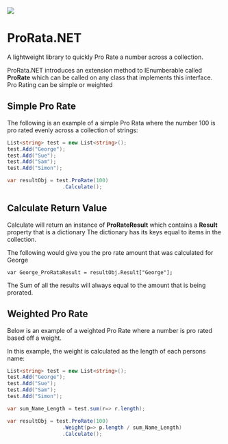 <img src="https://ci.appveyor.com/api/projects/status/6ykjs2ttkx8s80yf?svg=true" />

# ProRata.NET

A lightweight library to quickly Pro Rate a number across a collection.

ProRata.NET introduces an extension method to IEnumberable<T> called **ProRate** which can be called on any class that implements this interface. Pro Rating can be simple or weighted

## Simple Pro Rate

The following is an example of a simple Pro Rata where the number 100 is pro rated evenly across a collection of strings:

```csharp
List<string> test = new List<string>();
test.Add("George");
test.Add("Sue");
test.Add("Sam");
test.Add("Simon");

var resultObj = test.ProRate(100)
                  .Calculate();
```

## Calculate Return Value

Calculate will return an instance of **ProRateResult<T>** which contains a **Result** property that is a dictionary
The dictionary has its keys equal to items in the collection. 

The following would give you the pro rate amount that was calculated for George

```
var George_ProRataResult = resultObj.Result["George"];
```

The Sum of all the results will always equal to the amount that is being prorated.

## Weighted Pro Rate

Below is an example of a weighted Pro Rate where a number is pro rated based off a weight. 

In this example, the weight is calculated as the length of each persons name:

```csharp
List<string> test = new List<string>();
test.Add("George");
test.Add("Sue");
test.Add("Sam");
test.Add("Simon");

var sum_Name_Length = test.sum(r=> r.length);

var resultObj = test.ProRate(100)
                  .Weight(p=> p.length / sum_Name_Length)
                  .Calculate();
```
